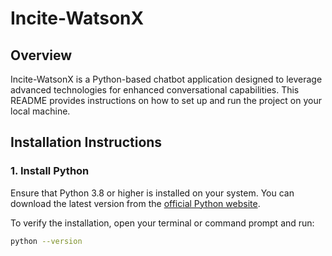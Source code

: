 # Incite-WatsonX

## Overview

Incite-WatsonX is a Python-based chatbot application designed to leverage advanced technologies for enhanced conversational capabilities. This README provides instructions on how to set up and run the project on your local machine.

## Installation Instructions

### 1. Install Python

Ensure that Python 3.8 or higher is installed on your system. You can download the latest version from the [official Python website](https://www.python.org/downloads/).

To verify the installation, open your terminal or command prompt and run:

```bash
python --version
